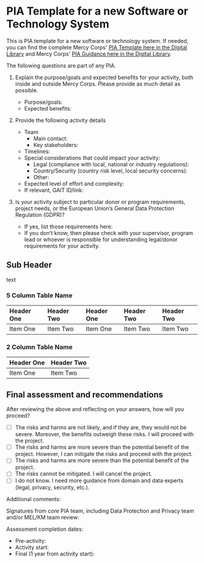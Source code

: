 # PIA Template for a new Software or Technology System

This is PIA template for a new software or technology system. If needed, you can find the complete Mercy Corps' [PIA Template here in the Digital Library](https://library.mercycorps.org/record/34316) and Mercy Corps' [PIA Guidance here in the Digital Library](https://library.mercycorps.org/record/34302).

The following questions are part of any PIA.

 1. Explain the purpose/goals and expected benefits for your activity, both inside and outside Mercy Corps. Please provide as much detail as possible.
    * Purpose/goals:
    * Expected benefits:  

2. Provide the following activity details
    * Team
      * Main contact:
      * Key stakeholders:
    * Timelines:
    * Special considerations that could impact your activity:
      * Legal (compliance with local, national or industry regulations):
      * Country/Security (country risk level, local security concerns):
      * Other:
    * Expected level of effort and complexity:
    * If relevant, GAIT ID/link:

3. Is your activity subject to particular donor or program requirements, project needs, or the European Union’s General Data Protection Regulation (GDPR)?
    * If yes, list those requirements here:
    * If you don’t know, then please check with your supervisor, program lead or whoever is responsible for understanding legal/donor requirements for your activity.

## Sub Header
text

### 5 Column Table Name
| Header One     | Header Two     | Header One     | Header Two     | Header Two     |
| :------------- | :------------- | :------------- | :------------- | :------------- |
| Item One       | Item Two       | Item One       | Item Two       | Item Two       |

### 2 Column Table Name
| Header One     | Header Two     |
| :------------- | :------------- |
| Item One       | Item Two       |

## Final assessment and recommendations
After reviewing the above and reflecting on your answers, how will you proceed?

- [ ] The risks and harms are not likely, and if they are, they would not be severe. Moreover, the benefits outweigh these risks. I will proceed with the project.
- [ ] The risks and harms are more severe than the potential benefit of the project. However, I can mitigate the risks and proceed with the project.
- [ ] The risks and harms are more severe than the potential benefit of the project.
- [ ] The risks cannot be mitigated. I will cancel the project.
- [ ] I do not know. I need more guidance from domain and data experts (legal, privacy, security, etc.).

Additional comments:

Signatures from core PIA team, including Data Protection and Privacy team and/or MEL/KM team review:

Assessment completion dates:
- Pre-activity:
- Activity start:
- Final (1 year from activity start): 
